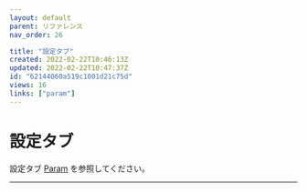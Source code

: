 ```yaml
---
layout: default
parent: リファレンス
nav_order: 26

title: "設定タブ"
created: 2022-02-22T10:46:13Z
updated: 2022-02-22T10:47:37Z
id: "62144060a519c1001d21c75d"
views: 16
links: ["param"]
---
```


# 設定タブ

設定タブ
[Param](Param.html) を参照してください。


---
